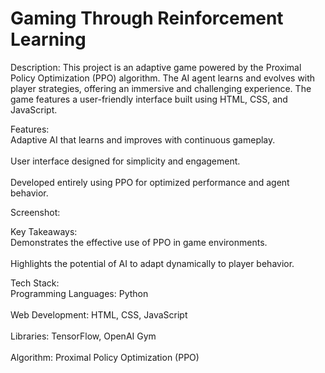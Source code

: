 # Gaming Through Reinforcement Learning

Description:
This project is an adaptive game powered by the Proximal Policy Optimization (PPO) algorithm. The AI agent learns and evolves with player strategies, offering an immersive and challenging experience. The game features a user-friendly interface built using HTML, CSS, and JavaScript.

Features:
<br>Adaptive AI that learns and improves with continuous gameplay.</br>
<br>User interface designed for simplicity and engagement.</br>
<br>Developed entirely using PPO for optimized performance and agent behavior.</br>

Screenshot:



Key Takeaways:
<br>Demonstrates the effective use of PPO in game environments.</br>
<br>Highlights the potential of AI to adapt dynamically to player behavior.</br>

Tech Stack:
<br>Programming Languages: Python</br>
<br>Web Development: HTML, CSS, JavaScript</br>
<br>Libraries: TensorFlow, OpenAI Gym</br>
<br>Algorithm: Proximal Policy Optimization (PPO)</br>
